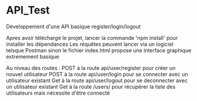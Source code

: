 # API_Test
Développement d'une API basique register/login/logout

Apres avoir téléchargé le projet, lancer la commande 'npm install' pour installer les dépendances
Les réquêtes peuvent lancer via un logiciel telsque Postman sinon le fichier index.html propose une interface graphique extremement basique

Au niveau des routes :
  POST à la route api/user/register pour créer un nouvel utilisateur
  POST à la route api/user/login pour se connecter avec un utilisateur existant
  Get à la route api/user/logout pour se deconnecter avec un utilisateur existant
  Get à la route /users/ pour récupérer la liste des utilisateurs mais nécessite d'être connecté
